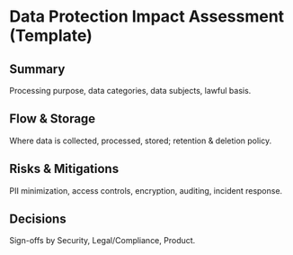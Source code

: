 # Data Protection Impact Assessment (Template)

## Summary
Processing purpose, data categories, data subjects, lawful basis.
## Flow & Storage
Where data is collected, processed, stored; retention & deletion policy.
## Risks & Mitigations
PII minimization, access controls, encryption, auditing, incident response.
## Decisions
Sign-offs by Security, Legal/Compliance, Product.
